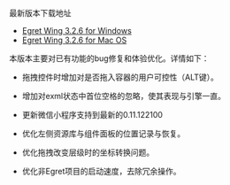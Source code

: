 最新版本下载地址

- [Egret Wing 3.2.6 for Windows](http://tool.egret-labs.org/EgretWing/electron/EgretWing-v3.2.6.exe?d=0707)
- [Egret Wing 3.2.6 for Mac OS](http://tool.egret-labs.org/EgretWing/electron/EgretWing-v3.2.6.dmg?d=0707)

本版本主要对已有功能的bug修复和体验优化。详情如下：

- 拖拽控件时增加对是否拖入容器的用户可控性（ALT键）。

- 增加对exml状态中首位空格的忽略，使其表现与引擎一直。

- 更新微信小程序支持到最新的0.11.122100

- 优化左侧资源库与组件面板的位置记录与恢复。

- 优化拖拽改变层级时的坐标转换问题。

- 优化非Egret项目的启动速度，去除冗余操作。